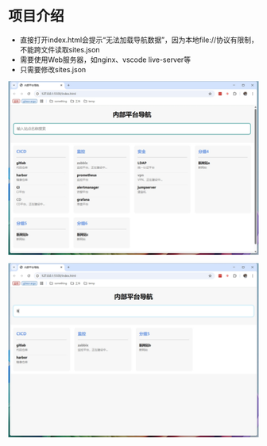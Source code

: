 # 项目介绍

* 直接打开index.html会提示“无法加载导航数据”，因为本地file://协议有限制，不能跨文件读取sites.json
* 需要使用Web服务器，如nginx、vscode live-server等
* 只需要修改sites.json

![效果截图](1.png)

![搜索效果](2.png)